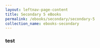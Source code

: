 ```yaml
---
layout: leftnav-page-content
title: Secondary 5 eBooks
permalink: /ebooks/secondary/secondary-5
collection_name: ebooks-secondary
---
```


### test